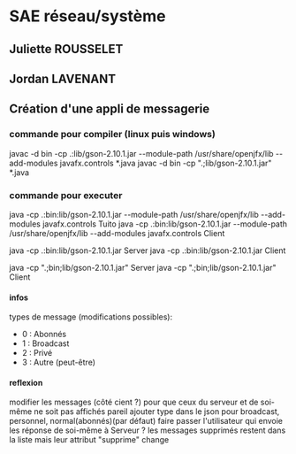 # SAE réseau/système

## Juliette ROUSSELET

## Jordan LAVENANT

## Création d'une appli de messagerie

### commande pour compiler (linux puis windows)

javac -d bin -cp .:lib/gson-2.10.1.jar --module-path /usr/share/openjfx/lib --add-modules javafx.controls *.java
javac -d bin -cp ".;lib/gson-2.10.1.jar" *.java

### commande pour executer


java -cp .:bin:lib/gson-2.10.1.jar --module-path /usr/share/openjfx/lib --add-modules javafx.controls Tuito
java -cp .:bin:lib/gson-2.10.1.jar --module-path /usr/share/openjfx/lib --add-modules javafx.controls Client

java -cp .:bin:lib/gson-2.10.1.jar Server
java -cp .:bin:lib/gson-2.10.1.jar Client

java -cp ".;bin;lib/gson-2.10.1.jar" Server
java -cp ".;bin;lib/gson-2.10.1.jar" Client

#### infos

types de message (modifications possibles):

- 0 : Abonnés
- 1 : Broadcast
- 2 : Privé
- 3 : Autre (peut-être)

#### reflexion

modifier les messages (côté cient ?) pour que ceux du serveur et de soi-même ne soit pas affichés pareil
ajouter type dans le json pour broadcast, personnel, normal(abonnés)(par défaut)
faire passer l'utilisateur qui envoie les réponse de soi-même à Serveur ?
les messages supprimés restent dans la liste mais leur attribut "supprime" change
